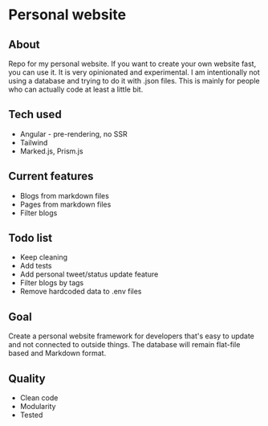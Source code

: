 # Personal website

## About

Repo for my personal website. If you want to create your own website fast, you can use it. It is very opinionated and experimental. I am intentionally not using a database and trying to do it with .json files. This is mainly for people who can actually code at least a little bit.

## Tech used

- Angular - pre-rendering, no SSR
- Tailwind
- Marked.js, Prism.js

## Current features

- Blogs from markdown files
- Pages from markdown files
- Filter blogs

## Todo list

- Keep cleaning
- Add tests
- Add personal tweet/status update feature
- Filter blogs by tags
- Remove hardcoded data to .env files

## Goal

Create a personal website framework for developers that's easy to update and not connected to outside things. The database will remain flat-file based and Markdown format.

## Quality

- Clean code
- Modularity
- Tested
